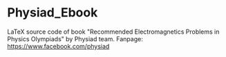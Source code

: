 # Physiad_Ebook
LaTeX source code of book "Recommended Electromagnetics Problems in Physics Olympiads" by Physiad team.
Fanpage: https://www.facebook.com/physiad

